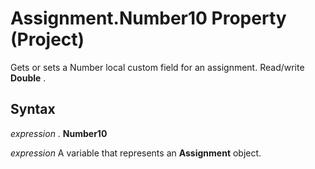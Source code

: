 
# Assignment.Number10 Property (Project)

Gets or sets a Number local custom field for an assignment. Read/write  **Double** .


## Syntax

 _expression_ . **Number10**

 _expression_ A variable that represents an **Assignment** object.

